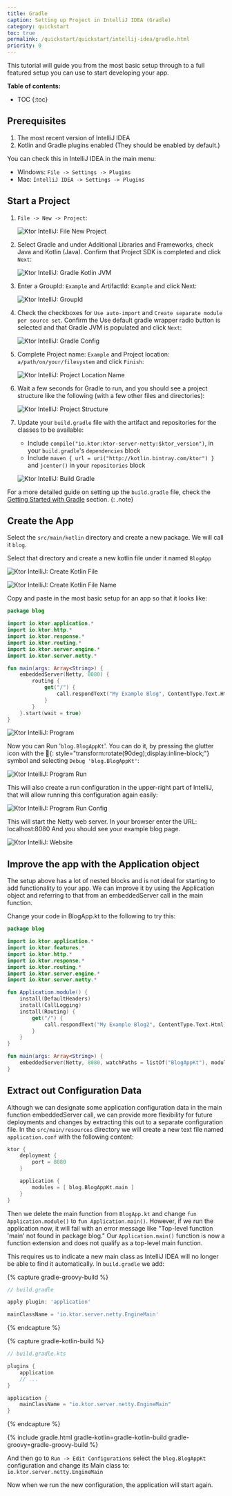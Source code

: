 ```yaml
---
title: Gradle
caption: Setting up Project in IntelliJ IDEA (Gradle)
category: quickstart
toc: true 
permalink: /quickstart/quickstart/intellij-idea/gradle.html
priority: 0
---
```


This tutorial will guide you from the most basic setup through to a full
featured setup you can use to start developing your app.

**Table of contents:**

* TOC
{:toc}

## Prerequisites

1.  The most recent version of IntelliJ IDEA
2.  Kotlin and Gradle plugins enabled (They should be enabled by default.)

You can check this in IntelliJ IDEA in the main menu:
* Windows: `File -> Settings -> Plugins`
* Mac: `IntelliJ IDEA -> Settings -> Plugins`

## Start a Project

1.  `File -> New -> Project`:

    ![Ktor IntelliJ: File New Project](/quickstart/intellij-idea/file-new-project.png)

2.  Select Gradle and under Additional Libraries and Frameworks, check Java and Kotlin (Java).  Confirm that Project SDK is completed and click `Next`:

    ![Ktor IntelliJ: Gradle Kotlin JVM](/quickstart/intellij-idea/gradle-kotlin-jvm.png)

3.  Enter a GroupId: `Example`
    and ArtifactId: `Example`
    and click Next:

    ![Ktor IntelliJ: GroupId](/quickstart/intellij-idea/groupid.png)

4.  Check the checkboxes for `Use auto-import` and `Create separate module per source set`. Confirm the Use default gradle wrapper radio button is selected and that Gradle JVM is populated and click `Next`:

    ![Ktor IntelliJ: Gradle Config](/quickstart/intellij-idea/gradle-config.png)

5.  Complete Project name: `Example`
    and Project location: `a/path/on/your/filesystem`
    and click `Finish`:

    ![Ktor IntelliJ: Project Location Name](/quickstart/intellij-idea/project-location-name.png)

6.  Wait a few seconds for Gradle to run, and you should see a project structure like the following (with a few other files and directories):

    ![Ktor IntelliJ: Project Structure](/quickstart/intellij-idea/project-structure.png)

7.  Update your `build.gradle` file with the artifact and repositories for the classes to be available:
    * Include `compile("io.ktor:ktor-server-netty:$ktor_version")`, in your `build.gradle`'s `dependencies` block
    * Include  `maven { url = uri("http://kotlin.bintray.com/ktor") }` and `jcenter()` in your `repositories` block

    ![Ktor IntelliJ: Build Gradle](/quickstart/intellij-idea/build-gradle.png)

For a more detailed guide on setting up the `build.gradle` file, check the [Getting Started with Gradle](/quickstart/quickstart/gradle.html) section. 
{: .note}

## Create the App

Select the `src/main/kotlin` directory and create a new package.  We will call it `blog`.

Select that directory and create a new kotlin file under it named `BlogApp`

![Ktor IntelliJ: Create Kotlin File](/quickstart/intellij-idea/create-kotlin-file.png)

![Ktor IntelliJ: Create Kotlin File Name](/quickstart/intellij-idea/create-kotlin-file-name.png)

Copy and paste in the most basic setup for an app so that it looks like:


```kotlin
package blog

import io.ktor.application.*
import io.ktor.http.*
import io.ktor.response.*
import io.ktor.routing.*
import io.ktor.server.engine.*
import io.ktor.server.netty.*

fun main(args: Array<String>) {
    embeddedServer(Netty, 8080) {
        routing {
            get("/") {
                call.respondText("My Example Blog", ContentType.Text.Html)
            }
        }
    }.start(wait = true)
}
```

![Ktor IntelliJ: Program](/quickstart/intellij-idea/program.png)

Now you can Run '`blog.BlogAppKt`'. You can do it, by pressing the glutter icon with the **🐞**{: style="transform:rotate(90deg);display:inline-block;"} symbol and selecting `Debug 'blog.BlogAppKt'`:

![Ktor IntelliJ: Program Run](/quickstart/intellij-idea/program-run.png)

This will also create a run configuration in the upper-right part of IntelliJ, that will allow running
this configuration again easily:

![Ktor IntelliJ: Program Run Config](/quickstart/intellij-idea/program-run-config.png)

This will start the Netty web server.
In your browser enter the URL:  localhost:8080
And you should see your example blog page.

![Ktor IntelliJ: Website](/quickstart/intellij-idea/website.png)

## Improve the app with the Application object

The setup above has a lot of nested blocks and is not ideal for starting to 
add functionality to your app.  We can improve it by using the Application object 
and referring to that from an embeddedServer call in the main function.  

Change your code in BlogApp.kt to the following to try this:

```kotlin
package blog

import io.ktor.application.*
import io.ktor.features.*
import io.ktor.http.*
import io.ktor.response.*
import io.ktor.routing.*
import io.ktor.server.engine.*
import io.ktor.server.netty.*

fun Application.module() {
    install(DefaultHeaders)
    install(CallLogging)
    install(Routing) {
        get("/") {
            call.respondText("My Example Blog2", ContentType.Text.Html)
        }
    }
}

fun main(args: Array<String>) {
    embeddedServer(Netty, 8080, watchPaths = listOf("BlogAppKt"), module = Application::module).start()
}
```

## Extract out Configuration Data

Although we can designate some application configuration data in the main function embeddedServer call, we can provide more flexibility for future deployments and changes by extracting this out to a separate configuration file.  In the `src/main/resources` directory we will create a new text file named `application.conf` with the following content:

```kotlin
ktor {
    deployment {
        port = 8080
    }

    application {
        modules = [ blog.BlogAppKt.main ]
    }
}
```

Then we delete the main function from `BlogApp.kt` and change `fun Application.module()` to `fun Application.main()`.  However, if we run the application now, it will fail with an error message like "Top-level function 'main' not found in package blog."  Our `Application.main()` function is now a function extension and does not qualify as a top-level main function.   

This requires us to indicate a new main class as IntelliJ IDEA will no longer be able to find it automatically.  In `build.gradle` we add:

{% capture gradle-groovy-build %}
```groovy
// build.gradle

apply plugin: 'application'

mainClassName = 'io.ktor.server.netty.EngineMain'
```
{% endcapture %}

{% capture gradle-kotlin-build %}
```kotlin
// build.gradle.kts

plugins {
    application
    // ...
}

application {
    mainClassName = "io.ktor.server.netty.EngineMain"
}
```
{% endcapture %}

{% include gradle.html gradle-kotlin=gradle-kotlin-build gradle-groovy=gradle-groovy-build %}

And then go to `Run -> Edit Configurations` select the `blog.BlogAppKt` configuration and change its Main class to:
`io.ktor.server.netty.EngineMain`

Now when we run the new configuration, the application will start again.
